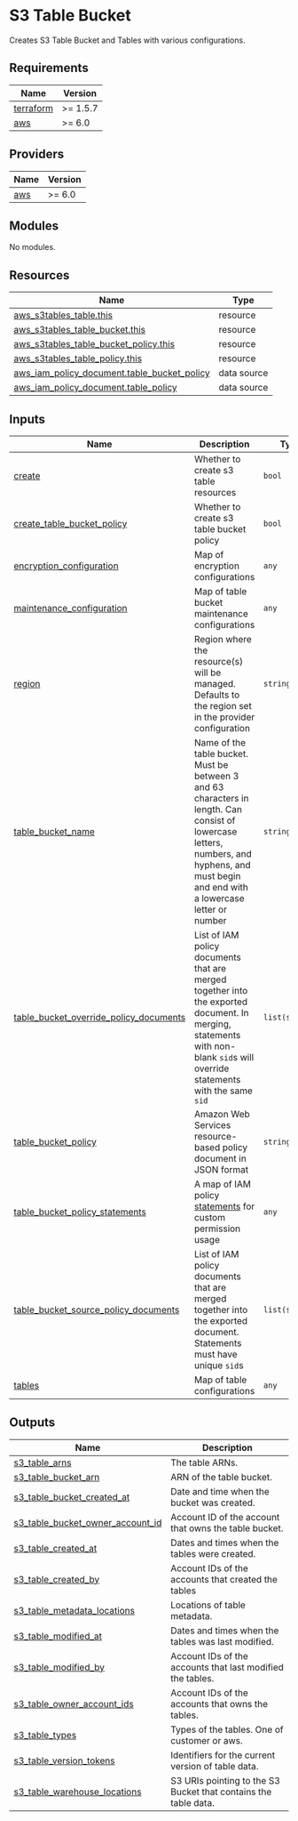 # S3 Table Bucket

Creates S3 Table Bucket and Tables with various configurations.

<!-- BEGIN_TF_DOCS -->
## Requirements

| Name | Version |
|------|---------|
| <a name="requirement_terraform"></a> [terraform](#requirement\_terraform) | >= 1.5.7 |
| <a name="requirement_aws"></a> [aws](#requirement\_aws) | >= 6.0 |

## Providers

| Name | Version |
|------|---------|
| <a name="provider_aws"></a> [aws](#provider\_aws) | >= 6.0 |

## Modules

No modules.

## Resources

| Name | Type |
|------|------|
| [aws_s3tables_table.this](https://registry.terraform.io/providers/hashicorp/aws/latest/docs/resources/s3tables_table) | resource |
| [aws_s3tables_table_bucket.this](https://registry.terraform.io/providers/hashicorp/aws/latest/docs/resources/s3tables_table_bucket) | resource |
| [aws_s3tables_table_bucket_policy.this](https://registry.terraform.io/providers/hashicorp/aws/latest/docs/resources/s3tables_table_bucket_policy) | resource |
| [aws_s3tables_table_policy.this](https://registry.terraform.io/providers/hashicorp/aws/latest/docs/resources/s3tables_table_policy) | resource |
| [aws_iam_policy_document.table_bucket_policy](https://registry.terraform.io/providers/hashicorp/aws/latest/docs/data-sources/iam_policy_document) | data source |
| [aws_iam_policy_document.table_policy](https://registry.terraform.io/providers/hashicorp/aws/latest/docs/data-sources/iam_policy_document) | data source |

## Inputs

| Name | Description | Type | Default | Required |
|------|-------------|------|---------|:--------:|
| <a name="input_create"></a> [create](#input\_create) | Whether to create s3 table resources | `bool` | `true` | no |
| <a name="input_create_table_bucket_policy"></a> [create\_table\_bucket\_policy](#input\_create\_table\_bucket\_policy) | Whether to create s3 table bucket policy | `bool` | `false` | no |
| <a name="input_encryption_configuration"></a> [encryption\_configuration](#input\_encryption\_configuration) | Map of encryption configurations | `any` | `null` | no |
| <a name="input_maintenance_configuration"></a> [maintenance\_configuration](#input\_maintenance\_configuration) | Map of table bucket maintenance configurations | `any` | `null` | no |
| <a name="input_region"></a> [region](#input\_region) | Region where the resource(s) will be managed. Defaults to the region set in the provider configuration | `string` | `null` | no |
| <a name="input_table_bucket_name"></a> [table\_bucket\_name](#input\_table\_bucket\_name) | Name of the table bucket. Must be between 3 and 63 characters in length. Can consist of lowercase letters, numbers, and hyphens, and must begin and end with a lowercase letter or number | `string` | `null` | no |
| <a name="input_table_bucket_override_policy_documents"></a> [table\_bucket\_override\_policy\_documents](#input\_table\_bucket\_override\_policy\_documents) | List of IAM policy documents that are merged together into the exported document. In merging, statements with non-blank `sid`s will override statements with the same `sid` | `list(string)` | `[]` | no |
| <a name="input_table_bucket_policy"></a> [table\_bucket\_policy](#input\_table\_bucket\_policy) | Amazon Web Services resource-based policy document in JSON format | `string` | `null` | no |
| <a name="input_table_bucket_policy_statements"></a> [table\_bucket\_policy\_statements](#input\_table\_bucket\_policy\_statements) | A map of IAM policy [statements](https://registry.terraform.io/providers/hashicorp/aws/latest/docs/data-sources/iam_policy_document#statement) for custom permission usage | `any` | `{}` | no |
| <a name="input_table_bucket_source_policy_documents"></a> [table\_bucket\_source\_policy\_documents](#input\_table\_bucket\_source\_policy\_documents) | List of IAM policy documents that are merged together into the exported document. Statements must have unique `sid`s | `list(string)` | `[]` | no |
| <a name="input_tables"></a> [tables](#input\_tables) | Map of table configurations | `any` | `{}` | no |

## Outputs

| Name | Description |
|------|-------------|
| <a name="output_s3_table_arns"></a> [s3\_table\_arns](#output\_s3\_table\_arns) | The table ARNs. |
| <a name="output_s3_table_bucket_arn"></a> [s3\_table\_bucket\_arn](#output\_s3\_table\_bucket\_arn) | ARN of the table bucket. |
| <a name="output_s3_table_bucket_created_at"></a> [s3\_table\_bucket\_created\_at](#output\_s3\_table\_bucket\_created\_at) | Date and time when the bucket was created. |
| <a name="output_s3_table_bucket_owner_account_id"></a> [s3\_table\_bucket\_owner\_account\_id](#output\_s3\_table\_bucket\_owner\_account\_id) | Account ID of the account that owns the table bucket. |
| <a name="output_s3_table_created_at"></a> [s3\_table\_created\_at](#output\_s3\_table\_created\_at) | Dates and times when the tables were created. |
| <a name="output_s3_table_created_by"></a> [s3\_table\_created\_by](#output\_s3\_table\_created\_by) | Account IDs of the accounts that created the tables |
| <a name="output_s3_table_metadata_locations"></a> [s3\_table\_metadata\_locations](#output\_s3\_table\_metadata\_locations) | Locations of table metadata. |
| <a name="output_s3_table_modified_at"></a> [s3\_table\_modified\_at](#output\_s3\_table\_modified\_at) | Dates and times when the tables was last modified. |
| <a name="output_s3_table_modified_by"></a> [s3\_table\_modified\_by](#output\_s3\_table\_modified\_by) | Account IDs of the accounts that last modified the tables. |
| <a name="output_s3_table_owner_account_ids"></a> [s3\_table\_owner\_account\_ids](#output\_s3\_table\_owner\_account\_ids) | Account IDs of the accounts that owns the tables. |
| <a name="output_s3_table_types"></a> [s3\_table\_types](#output\_s3\_table\_types) | Types of the tables. One of customer or aws. |
| <a name="output_s3_table_version_tokens"></a> [s3\_table\_version\_tokens](#output\_s3\_table\_version\_tokens) | Identifiers for the current version of table data. |
| <a name="output_s3_table_warehouse_locations"></a> [s3\_table\_warehouse\_locations](#output\_s3\_table\_warehouse\_locations) | S3 URIs pointing to the S3 Bucket that contains the table data. |
<!-- END_TF_DOCS -->
